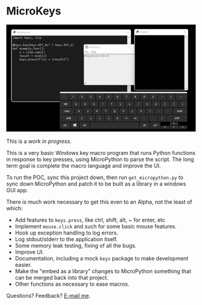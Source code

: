 # MicroKeys

![](images/quick_run.gif)

This is a *work in progress*.

This is a very basic Windows key macro program that runs Python functions in response to key presses, using MicroPython to parse the script.  The long term goal is complete the macro language and improve the UI.

To run the POC, sync this project down, then run `get_micropython.py` to sync down MicroPython and patch it to be built as a library in a windows GUI app.

There is much work necessary to get this even to an Alpha, not the least of which:

- Add features to `keys.press`, like ctrl, shift, alt, ~ for enter, etc
- Implement `mouse.click` and such for some basic mouse features.
- Hook up exception handling to log errors.
- Log stdout/stderr to the application itself.
- Some memory leak testing, fixing of all the bugs.
- Improve UI.
- Documentation, including a mock `keys` package to make development easier.
- Make the "embed as a library" changes to MicroPython something that can be merged back into that project.
- Other functions as necessary to ease macros.

Questions? Feedback? [E-mail me](mailto:scott.seligman@gmail.com).
